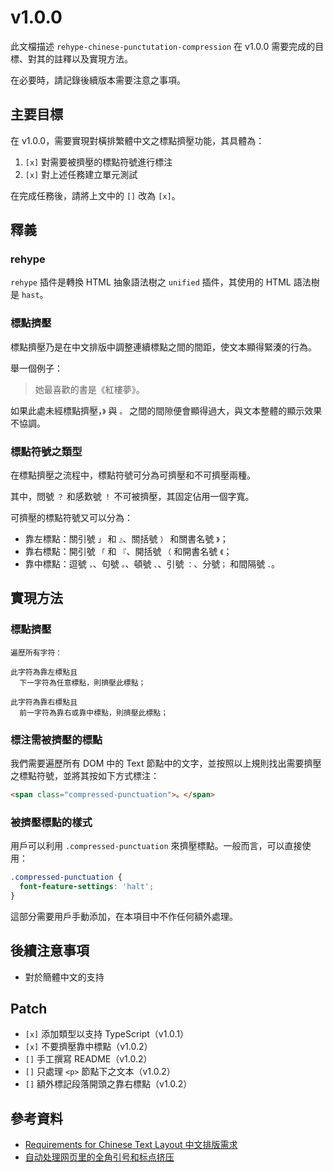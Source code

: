 # v1.0.0

此文檔描述 `rehype-chinese-punctutation-compression` 在 v1.0.0 需要完成的目標、對其的註釋以及實現方法。

在必要時，請記錄後續版本需要注意之事項。

## 主要目標

在 v1.0.0，需要實現對橫排繁體中文之標點擠壓功能，其具體為：

1. `[x]` 對需要被擠壓的標點符號進行標注
2. `[x]` 對上述任務建立單元測試

在完成任務後，請將上文中的 `[]` 改為 `[x]`。

## 釋義

### rehype

`rehype` 插件是轉換 HTML 抽象語法樹之 `unified` 插件，其使用的 HTML 語法樹是 `hast`。

### 標點擠壓

標點擠壓乃是在中文排版中調整連續標點之間的間距，使文本顯得緊湊的行為。

舉一個例子：

> 她最喜歡的書是《紅樓夢》。

如果此處未經標點擠壓，`》` 與 `。` 之間的間隙便會顯得過大，與文本整體的顯示效果不協調。

### 標點符號之類型

在標點擠壓之流程中，標點符號可分為可擠壓和不可擠壓兩種。

其中，問號 `？` 和感歎號 `！` 不可被擠壓，其固定佔用一個字寬。

可擠壓的標點符號又可以分為：

- 靠左標點：關引號 `」` 和 `』`、關括號 `）` 和關書名號 `》`；
- 靠右標點：開引號 `「` 和 `『`、開括號 `（` 和開書名號 `《`；
- 靠中標點：逗號 `，`、句號 `。`、頓號 `、`、引號 `：`、分號`；` 和間隔號 `．`。

## 實現方法

### 標點擠壓

```
遍歷所有字符：

此字符為靠左標點且
  下一字符為任意標點，則擠壓此標點；

此字符為靠右標點且
  前一字符為靠右或靠中標點，則擠壓此標點；
```

### 標注需被擠壓的標點

我們需要遍歷所有 DOM 中的 Text 節點中的文字，並按照以上規則找出需要擠壓之標點符號，並將其按如下方式標注：

```html
<span class="compressed-punctuation">。</span>
```

### 被擠壓標點的樣式

用戶可以利用 `.compressed-punctuation` 來擠壓標點。一般而言，可以直接使用：

```css
.compressed-punctuation {
  font-feature-settings: 'halt';
}
```

這部分需要用戶手動添加，在本項目中不作任何額外處理。

## 後續注意事項

- 對於簡體中文的支持

## Patch

- `[x]` 添加類型以支持 TypeScript（v1.0.1）
- `[x]` 不要擠壓靠中標點（v1.0.2）
- `[]` 手工撰寫 README（v1.0.2）
- `[]` 只處理 `<p>` 節點下之文本（v1.0.2）
- `[]` 額外標記段落開頭之靠右標點（v1.0.2）

## 參考資料

- [Requirements for Chinese Text Layout
  中文排版需求](https://www.w3.org/TR/clreq/)
- [自动处理网页里的全角引号和标点挤压](https://archive.casouri.cc/note/2021/full-width-quote/index.html)
